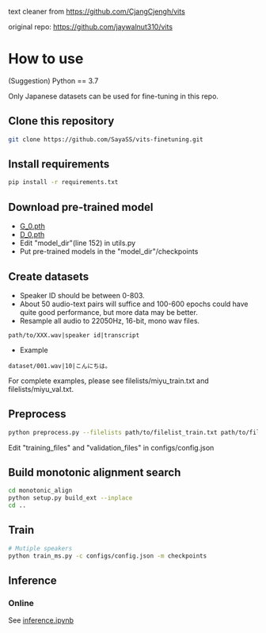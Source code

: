 text cleaner from https://github.com/CjangCjengh/vits

original repo: https://github.com/jaywalnut310/vits
# How to use
(Suggestion) Python == 3.7

Only Japanese datasets can be used for fine-tuning in this repo.
## Clone this repository
```sh
git clone https://github.com/SayaSS/vits-finetuning.git
```
## Install requirements
```sh
pip install -r requirements.txt
```
## Download pre-trained model
- [G_0.pth](https://huggingface.co/spaces/sayashi/vits-uma-genshin-honkai/resolve/main/model/G_0.pth)
- [D_0.pth](https://huggingface.co/spaces/sayashi/vits-uma-genshin-honkai/resolve/main/model/D_0.pth)
- Edit "model_dir"(line 152) in utils.py
- Put pre-trained models in the "model_dir"/checkpoints

## Create datasets
- Speaker ID should be between 0-803.
- About 50 audio-text pairs will suffice and 100-600 epochs could have quite good performance, but more data may be better. 
- Resample all audio to 22050Hz, 16-bit, mono wav files.
```
path/to/XXX.wav|speaker id|transcript
```
- Example

```
dataset/001.wav|10|こんにちは。
```
For complete examples, please see filelists/miyu_train.txt and filelists/miyu_val.txt.

## Preprocess
```sh
python preprocess.py --filelists path/to/filelist_train.txt path/to/filelist_val.txt
```
Edit "training_files" and "validation_files" in configs/config.json
## Build monotonic alignment search
```sh
cd monotonic_align
python setup.py build_ext --inplace
cd ..
```
## Train
```sh
# Mutiple speakers
python train_ms.py -c configs/config.json -m checkpoints
```
## Inference
### Online
See [inference.ipynb](inference.ipynb)

